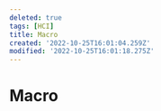 ```yaml
---
deleted: true
tags: [HCI]
title: Macro
created: '2022-10-25T16:01:04.259Z'
modified: '2022-10-25T16:01:18.275Z'
---
```


# Macro

